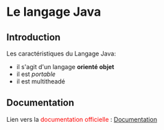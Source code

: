# Le langage Java

## Introduction
Les caractéristiques du Langage Java:
- il s'agit d'un langage **orienté objet**
- il est *portable*
- il est multitheadé

## Documentation
Lien vers la <span style="color:#ff0000">documentation officielle</span> : [Documentation](https://docs.oracle.com/javase/7/docs/api/)
